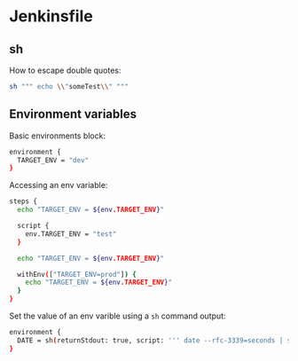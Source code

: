 # Jenkinsfile

## sh

How to escape double quotes:

```bash
sh """ echo \\"someTest\\" """
```

## Environment variables

Basic environments block:

```bash
environment {
  TARGET_ENV = "dev"
}
```

Accessing an env variable:

```bash
steps {
  echo "TARGET_ENV = ${env.TARGET_ENV}"

  script {
    env.TARGET_ENV = "test"
  }

  echo "TARGET_ENV = ${env.TARGET_ENV}"

  withEnv(["TARGET_ENV=prod"]) {
    echo "TARGET_ENV = ${env.TARGET_ENV}"
  }
}
```

Set the value of an env varible using a `sh` command output:

```bash
environment {
  DATE = sh(returnStdout: true, script: ''' date --rfc-3339=seconds | sed 's/ /T/' ''').trim()
}
```
